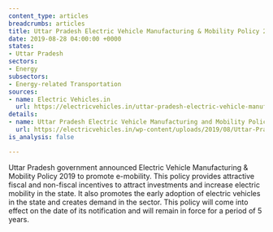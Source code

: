 ```yaml
---
content_type: articles
breadcrumbs: articles
title: Uttar Pradesh Electric Vehicle Manufacturing & Mobility Policy 2019
date: 2019-08-28 04:00:00 +0000
states:
- Uttar Pradesh
sectors:
- Energy
subsectors:
- Energy-related Transportation
sources:
- name: Electric Vehicles.in
  url: https://electricvehicles.in/uttar-pradesh-electric-vehicle-manufacturing-mobility-policy-2019/
details:
- name: Uttar Pradesh Electric Vehicle Manufacturing and Mobility Policy 2019
  url: https://electricvehicles.in/wp-content/uploads/2019/08/Uttar-Pradesh-Electric-Vehicle-Policy-2019.pdf
is_analysis: false

---
```

Uttar Pradesh government announced Electric Vehicle Manufacturing & Mobility Policy 2019 to promote e-mobility. This policy provides attractive fiscal and non-fiscal incentives to attract investments and increase electric mobility in the state. It also promotes the early adoption of electric vehicles in the state and creates demand in the sector. This policy will come into effect on the date of its notification and will remain in force for a period of 5 years.